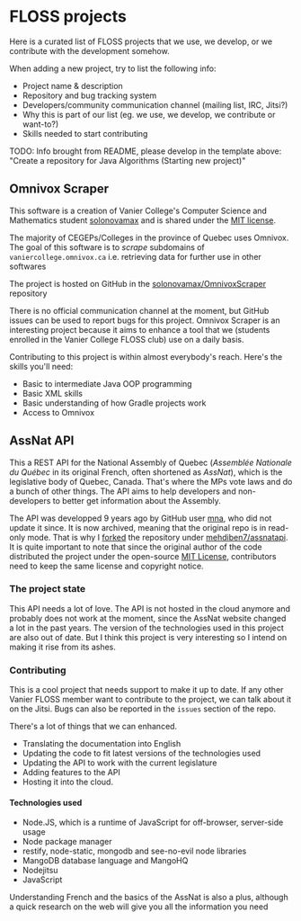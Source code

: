 # FLOSS projects

Here is a curated list of FLOSS projects that we use, we develop, or we contribute with the development somehow.

When adding a new project, try to list the following info:
* Project name & description
* Repository and bug tracking system
* Developers/community communication channel (mailing list, IRC, Jitsi?)
* Why this is part of our list (eg. we use, we develop, we contribute or want-to?)
* Skills needed to start contributing

TODO: Info brought from README, please develop in the template above: "Create a repository for Java Algorithms (Starting new project)"

## Omnivox Scraper
This software is a creation of Vanier College's Computer Science and Mathematics student [solonovamax](https://github.com/solonovamax) and is shared under the [MIT license](https://github.com/solonovamax/Omnivox-Scraper/blob/master/LICENSE.md).

The majority of CEGEPs/Colleges in the province of Quebec uses Omnivox. The goal of this software is to *scrape* subdomains of ```vaniercollege.omnivox.ca``` i.e. retrieving data for further use in other softwares

The project is hosted on GitHub in the [solonovamax/OmnivoxScraper](https://github.com/solonovamax/Omnivox-Scraper) repository

There is no official communication channel at the moment, but GitHub issues can be used to report bugs for this project. Omnivox Scraper is an interesting project because it aims to enhance a tool that we (students enrolled in the Vanier College FLOSS club) use on a daily basis.

Contributing to this project is within almost everybody's reach. Here's the skills you'll need:
* Basic to intermediate Java OOP programming
* Basic XML skills
* Basic understanding of how Gradle projects work
* Access to Omnivox

## AssNat API

This a REST API for the National Assembly of Quebec (*Assemblée Nationale du Québec* in its original French, often shortened as *AssNat*), which is the legislative body of Quebec, Canada. That's where the MPs vote laws and do a bunch of other things. The API aims to help developers and non-developers to better get information about the Assembly.

The API was developped 9 years ago by GitHub user [mna](https://github.com/mna), who did not update it since. It is now archived, meaning that the original repo is in read-only mode. That is why I [forked](https://docs.github.com/en/github/getting-started-with-github/fork-a-repo) the repository under [mehdiben7/assnatapi](https://github.com/mehdiben7/assnatapi). It is quite important to note that since the original author of the code distributed the project under the open-source [MIT License](https://github.com/mna/assnatapi/blob/master/LICENSE), contributors need to keep the same license and copyright notice.

### The project state

This API needs a lot of love. The API is not hosted in the cloud anymore and probably does not work at the moment, since the AssNat website changed a lot in the past years. The version of the technologies used in this project are also out of date. But I think this project is very interesting so I intend on making it rise from its ashes.

### Contributing

This is a cool project that needs support to make it up to date.
If any other Vanier FLOSS member want to contribute to the project, we can talk about it on the Jitsi. Bugs can also be reported in the ```issues``` section of the repo.

There's a lot of things that we can enhanced.

* Translating the documentation into English
* Updating the code to fit latest versions of the technologies used
* Updating the API to work with the current legislature
* Adding features to the API
* Hosting it into the cloud.

#### Technologies used 

* Node.JS, which is a runtime of JavaScript for off-browser, server-side usage
* Node package manager
* restify, node-static, mongodb and see-no-evil node libraries
* MangoDB database language and MangoHQ
* Nodejitsu
* JavaScript

Understanding French and the basics of the AssNat is also a plus, although a quick research on the web will give you all the information you need
